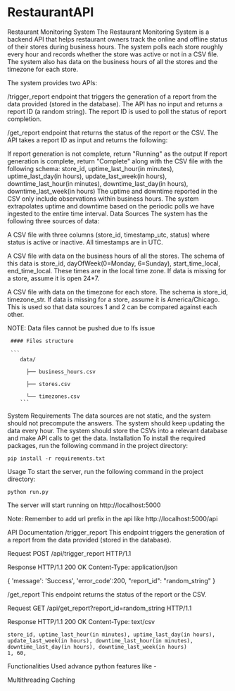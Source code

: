 # RestaurantAPI
Restaurant Monitoring System
The Restaurant Monitoring System is a backend API that helps restaurant owners track the online and offline status of their stores during business hours. The system polls each store roughly every hour and records whether the store was active or not in a CSV file. The system also has data on the business hours of all the stores and the timezone for each store.

The system provides two APIs:

/trigger_report endpoint that triggers the generation of a report from the data provided (stored in the database). The API has no input and returns a report ID (a random string). The report ID is used to poll the status of report completion.

/get_report endpoint that returns the status of the report or the CSV. The API takes a report ID as input and returns the following:

If report generation is not complete, return "Running" as the output
If report generation is complete, return "Complete" along with the CSV file with the following schema: store_id, uptime_last_hour(in minutes), uptime_last_day(in hours), update_last_week(in hours), downtime_last_hour(in minutes), downtime_last_day(in hours), downtime_last_week(in hours) The uptime and downtime reported in the CSV only include observations within business hours. The system extrapolates uptime and downtime based on the periodic polls we have ingested to the entire time interval.
Data Sources
The system has the following three sources of data:

A CSV file with three columns (store_id, timestamp_utc, status) where status is active or inactive. All timestamps are in UTC.

A CSV file with data on the business hours of all the stores. The schema of this data is store_id, dayOfWeek(0=Monday, 6=Sunday), start_time_local, end_time_local. These times are in the local time zone. If data is missing for a store, assume it is open 24*7.

A CSV file with data on the timezone for each store. The schema is store_id, timezone_str. If data is missing for a store, assume it is America/Chicago. This is used so that data sources 1 and 2 can be compared against each other.

NOTE: Data files cannot be pushed due to lfs issue

     #### Files structure 
     
     ```
        data/
        
          ├── business_hours.csv
          
          ├── stores.csv
          
          └── timezones.csv
        ```
System Requirements
The data sources are not static, and the system should not precompute the answers. The system should keep updating the data every hour.
The system should store the CSVs into a relevant database and make API calls to get the data.
Installation
To install the required packages, run the following command in the project directory:

    pip install -r requirements.txt
Usage
To start the server, run the following command in the project directory:

    python run.py

The server will start running on http://localhost:5000

Note: Remember to add url prefix in the api like http://localhost:5000/api

API Documentation
/trigger_report
This endpoint triggers the generation of a report from the data provided (stored in the database).

Request
POST /api/trigger_report HTTP/1.1

Response
    HTTP/1.1 200 OK
Content-Type: application/json

{
    'message': 'Success', 
    'error_code':200,
    "report_id": "random_string"
}

/get_report
This endpoint returns the status of the report or the CSV.

Request
GET /api/get_report?report_id=random_string HTTP/1.1

Response
    HTTP/1.1 200 OK
    Content-Type: text/csv

    store_id, uptime_last_hour(in minutes), uptime_last_day(in hours), update_last_week(in hours), downtime_last_hour(in minutes), downtime_last_day(in hours), downtime_last_week(in hours)
    1, 60, 


Functionalities
Used advance python features like -

Multithreading
Caching
